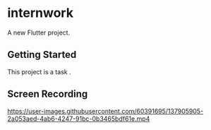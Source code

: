 # internwork

A new Flutter project.

## Getting Started

This project is a task .

## Screen Recording



https://user-images.githubusercontent.com/60391695/137905905-2a053aed-4ab6-4247-91bc-0b3465bdf61e.mp4

